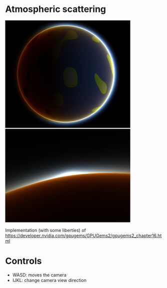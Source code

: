 # Atmospheric scattering

![screenshot](../screenshots/atmosphere_1.png) ![screenshot](../screenshots/atmosphere_2.png)

Implementation (with some liberties) of https://developer.nvidia.com/gpugems/GPUGems2/gpugems2_chapter16.html

# Controls
- WASD: moves the camera
- IJKL: change camera view direction
